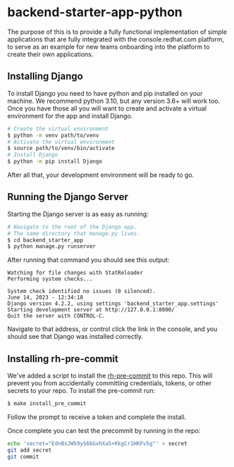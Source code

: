 # backend-starter-app-python
The purpose of this is to provide a fully functional implementation of simple applications that are fully integrated with the console.redhat.com platform, to serve as an example for new teams onboarding into the platform to create their own applications.

## Installing Django
To install Django you need to have python and pip installed on your machine. We recommend python 3.10, but any version 3.6+ will work too. Once you have those all you will want to create and activate a virtual environment for the app and install Django.
```bash
# Create the virtual environment
$ python -m venv path/to/venv
# Activate the virtual environment
$ source path/to/venv/bin/activate
# Install Django
$ python -m pip install Django
```
After all that, your development environment will be ready to go.

## Running the Django Server
Starting the Django server is as easy as running:
```bash
# Navigate to the root of the Django app.
# The same directory that manage.py lives.
$ cd backend_starter_app
$ python manage.py runserver
```

After running that command you should see this output:
```
Watching for file changes with StatReloader
Performing system checks...

System check identified no issues (0 silenced).
June 14, 2023 - 12:34:18
Django version 4.2.2, using settings 'backend_starter_app.settings'
Starting development server at http://127.0.0.1:8000/
Quit the server with CONTROL-C.
```

Navigate to that address, or control click the link in the console, and you should see that Django was installed correctly.

## Installing rh-pre-commit
We've added a script to install the [rh-pre-commit](https://gitlab.corp.redhat.com/infosec-public/developer-workbench/tools/-/tree/main/rh-pre-commit) to this repo. This will prevent you from accidentally committing credentials, tokens, or other secrets to your repo. To install the pre-commit run:
```bash
$ make install_pre_commit
```
Follow the prompt to receive a token and complete the install.

Once complete you can test the precommit by running in the repo:
```bash
echo 'secret="EdnBsJW59yS6bGxhXa5+KkgCr1HKFv5g"' > secret
git add secret 
git commit
```
